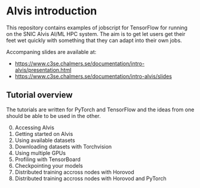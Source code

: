# Alvis introduction
This repository contains examples of jobscript for TensorFlow for running on the SNIC Alvis AI/ML HPC system.
The aim is to get let users get their feet wet quickly with something that they can adapt into their own jobs.

Accompaning slides are available at:
 * <https://www.c3se.chalmers.se/documentation/intro-alvis/presentation.html>
 * <https://www.c3se.chalmers.se/documentation/intro-alvis/slides>

## Tutorial overview
The tutorials are written for PyTorch and TensorFlow and the ideas from one should be able to be used in the other.

0. Accessing Alvis
1. Getting started on Alvis
2. Using available datasets
3. Downloading datasets with Torchvision
4. Using multiple GPUs
5. Profiling with TensorBoard
6. Checkpointing your models
7. Distributed training accross nodes with Horovod
8. Distributed training accross nodes with Horovod and PyTorch
